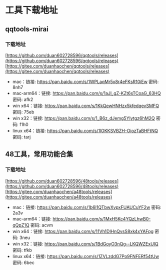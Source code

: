 # 工具下载地址

## qqtools-mirai

### 下载地址
[https://github.com/duan602728596/qqtools/releases](https://github.com/duan602728596/qqtools/releases)   
[https://gitee.com/duanhaochen/qqtools/releases](https://gitee.com/duanhaochen/qqtools/releases)
* mac：链接: https://pan.baidu.com/s/1WPLaqMr5x8r4eFKsR10iEw  密码: 8nh7
* mac-arm64：链接: https://pan.baidu.com/s/1aJI_gZ-KZt6sTCoaG_63HQ  密码: afk2
* win x64：链接: https://pan.baidu.com/s/1KkQewHNHzx5kfedqevSMFQ  密码: 75eb
* win x32：链接: https://pan.baidu.com/s/1_B6z_dJemg5YIytgz6hM2Q  密码: f1h0
* linux x64：链接: https://pan.baidu.com/s/1lOKKSVBZH-OiozTaBHFtNQ  密码: tarj

## 48工具，常用功能合集

### 下载地址
[https://github.com/duan602728596/48tools/releases](https://github.com/duan602728596/48tools/releases)   
[https://gitee.com/duanhaochen/a48tools/releases](https://gitee.com/duanhaochen/a48tools/releases)
* mac：链接: https://pan.baidu.com/s/1b6l1QTbwXvpxFUAUCuYF2w  密码: 2a3v
* mac-arm64：链接: https://pan.baidu.com/s/1MxH5Kc4YQzLhwB0-qQpZ1Q  密码: acvm
* win x64：链接: https://pan.baidu.com/s/11Vh1DlHnQvsS8xk4xYAFpg  密码: 3neu
* win x32：链接: https://pan.baidu.com/s/1BdGoyO3nQg--LKQWZExUIQ  密码: tfkb
* linux x64：链接: https://pan.baidu.com/s/1ZVLzddG7Po9FNFERf54tUw  密码: 6bec
